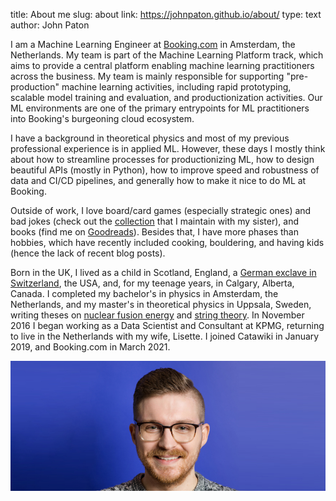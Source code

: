 title: About me
slug: about
link: https://johnpaton.github.io/about/
type: text
author: John Paton

I am a Machine Learning Engineer at [Booking.com](https://booking.com/) in Amsterdam, the Netherlands. My team is part of the Machine Learning Platform track, which aims to provide a central platform enabling machine learning practitioners across the business. My team is mainly responsible for supporting "pre-production" machine learning activities, including rapid prototyping, scalable model training and evaluation, and productionization activities. Our ML environments are one of the primary entrypoints for ML practitioners into Booking's burgeoning cloud ecosystem.  

I have a background in theoretical physics and most of my previous professional experience is in applied ML. However, these days I mostly think about how to streamline processes for productionizing ML, how to design beautiful APIs (mostly in Python), how to improve speed and robustness of data and CI/CD pipelines, and generally how to make it nice to do ML at Booking.

Outside of work, I love board/card games (especially strategic ones) and bad jokes (check out the [collection](https://johnpaton.net/grapyahs) that I maintain with my sister), and books (find me on [Goodreads](https://www.goodreads.com/user/show/114287121-john-paton)). Besides that, I have more phases than hobbies, which have recently included cooking, bouldering, and having kids (hence the lack of recent blog posts).

Born in the UK, I lived as a child in Scotland, England, a [German exclave in Switzerland](http://en.wikipedia.org/wiki/Buesingen), the USA, and, for my teenage years, in Calgary, Alberta, Canada. I completed my bachelor's in physics in Amsterdam, the Netherlands, and my master's in theoretical physics in Uppsala, Sweden, writing theses on [nuclear fusion energy](/static/Paton_Capstone.pdf) and [string theory](http://uu.diva-portal.org/smash/record.jsf?pid=diva2%3A937707&dswid=9140). In November 2016 I began working as a Data Scientist and Consultant at KPMG, returning to live in the Netherlands with my wife, Lisette. I joined Catawiki in January 2019, and Booking.com in March 2021. 

![Catawiki headshot](/images/headshot_wide2.jpg)
